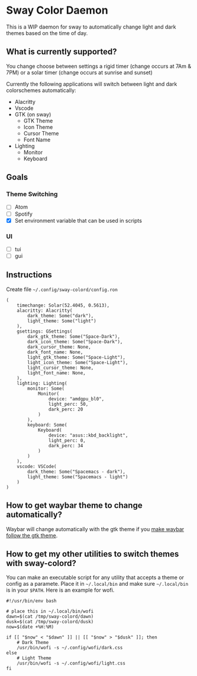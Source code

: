 # Sway Color Daemon

This is a WIP daemon for sway to automatically change light and dark themes based on the time of day.

## What is currently supported?

You change choose between settings a rigid timer (change occurs at 7Am & 7PM) or a solar timer (change occurs at sunrise and sunset)

Currently the following applications will switch between light and dark colorschemes automatically:

* Alacritty
* Vscode
* GTK (on sway)
  * GTK Theme
  * Icon Theme
  * Cursor Theme
  * Font Name
* Lighting
  * Monitor
  * Keyboard


## Goals

### Theme Switching

- [ ] Atom
- [ ] Spotify
- [x] Set environment variable that can be used in scripts

### UI

- [ ] tui
- [ ] gui

## Instructions

Create file `~/.config/sway-colord/config.ron`

```ron
(
    timechange: Solar(52.4045, 0.5613),
    alacritty: Alacritty(
        dark_theme: Some("dark"),
        light_theme: Some("light")
    ),
    gsettings: GSettings(
        dark_gtk_theme: Some("Space-Dark"),
        dark_icon_theme: Some("Space-Dark"),
        dark_cursor_theme: None,
        dark_font_name: None,
        light_gtk_theme: Some("Space-Light"),
        light_icon_theme: Some("Space-Light"),
        light_cursor_theme: None,
        light_font_name: None,
    ),
    lighting: Lighting(
        monitor: Some(
            Monitor(
                device: "amdgpu_bl0",
                light_perc: 50,
                dark_perc: 20
            )
        ),
        keyboard: Some(
            Keyboard(
                device: "asus::kbd_backlight",
                light_perc: 0,
                dark_perc: 34
            )
        )
    ),
    vscode: VSCode(
        dark_theme: Some("Spacemacs - dark"),
        light_theme: Some("Spacemacs - light")
    )
)
```


## How to get waybar theme to change automatically?

Waybar will change automatically with the gtk theme if you [make waybar follow the gtk theme](https://github.com/Alexays/Waybar/wiki/Styling#making-waybar-follow-the-gtk-theme).

## How to get my other utilities to switch themes with sway-colord?

You can make an executable script for any utility that accepts a theme or config as a paramete. Place it in `~/.local/bin` and make sure `~/.local/bin` is in your `$PATH`. Here is an example for wofi.

```shell
#!/usr/bin/env bash

# place this in ~/.local/bin/wofi
dawn=$(cat /tmp/sway-colord/dawn)
dusk=$(cat /tmp/sway-colord/dusk)
now=$(date +%H:%M)

if [[ "$now" < "$dawn" ]] || [[ "$now" > "$dusk" ]]; then
    # Dark Theme
    /usr/bin/wofi -s ~/.config/wofi/dark.css
else
    # Light Theme
    /usr/bin/wofi -s ~/.config/wofi/light.css
fi
```

